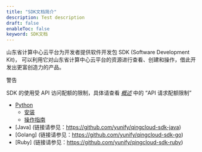```yaml
---
title: "SDK文档简介"
description: Test description
draft: false
enableToc: false
keyword: SDK文档
---
```




山东省计算中心云平台为开发者提供软件开发包 SDK (Software Development Kit)， 可以利用它对山东省计算中心云平台的资源进行查看、创建和操作，借此开发出更富创造力的产品。

警告

SDK 的使用受 API 访问配额的限制，具体请查看 [_概述_](../../../api/overview/) 中的 “API 请求配额限制”

*   [Python](../../python/)
    *   [安装](../../python/install/install/)
    *   [操作指南](../../python/manual/manual_guide/)
*   [Java] (链接请参见：https://github.com/yunify/qingcloud-sdk-java)
*   [Golang] (链接请参见：https://github.com/yunify/qingcloud-sdk-go)
*   [Ruby] (链接请参见：https://github.com/yunify/qingcloud-sdk-ruby)

